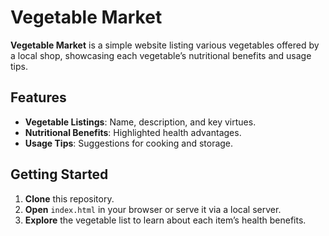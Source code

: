 # Vegetable Market

**Vegetable Market** is a simple website listing various vegetables offered by a local shop, showcasing each vegetable’s 
nutritional benefits and usage tips.

## Features
- **Vegetable Listings**: Name, description, and key virtues.
- **Nutritional Benefits**: Highlighted health advantages.
- **Usage Tips**: Suggestions for cooking and storage.

## Getting Started
1. **Clone** this repository.
2. **Open** `index.html` in your browser or serve it via a local server.
3. **Explore** the vegetable list to learn about each item’s health benefits.
